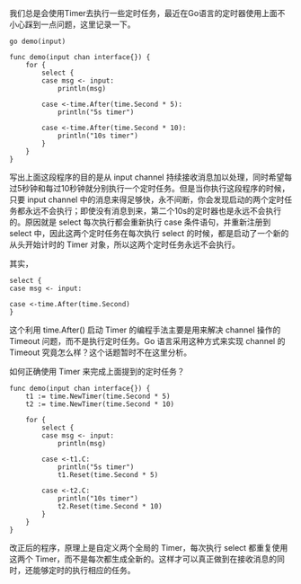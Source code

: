 

我们总是会使用Timer去执行一些定时任务，最近在Go语言的定时器使用上面不小心踩到一点问题，这里记录一下。

	go demo(input)

    func demo(input chan interface{}) {
	    for {
	        select {
	        case msg <- input:
	            println(msg)
	
	        case <-time.After(time.Second * 5):
	            println("5s timer")
	
	        case <-time.After(time.Second * 10):
	            println("10s timer")
	        }
	    }
	}

    
写出上面这段程序的目的是从 input channel 持续接收消息加以处理，同时希望每过5秒钟和每过10秒钟就分别执行一个定时任务。但是当你执行这段程序的时候，只要 input channel 中的消息来得足够快，永不间断，你会发现启动的两个定时任务都永远不会执行；即使没有消息到来，第二个10s的定时器也是永远不会执行的。原因就是 select 每次执行都会重新执行 case 条件语句，并重新注册到 select 中，因此这两个定时任务在每次执行 select 的时候，都是启动了一个新的从头开始计时的 Timer 对象，所以这两个定时任务永远不会执行。

其实，
	
	select {
	case msg <- input:
	
	case <-time.After(time.Second)
	}
	
这个利用 time.After() 启动 Timer 的编程手法主要是用来解决 channel 操作的 Timeout 问题，而不是执行定时任务。Go 语言采用这种方式来实现 channel 的 Timeout 究竟怎么样？这个话题暂时不在这里分析。

如何正确使用 Timer 来完成上面提到的定时任务？

    func demo(input chan interface{}) {
        t1 := time.NewTimer(time.Second * 5)
        t2 := time.NewTimer(time.Second * 10)

        for {
            select {
            case msg <- input:
                println(msg)

            case <-t1.C:
                println("5s timer")
                t1.Reset(time.Second * 5)

            case <-t2.C:
                println("10s timer")
                t2.Reset(time.Second * 10)
            }
        }
    }


改正后的程序，原理上是自定义两个全局的 Timer，每次执行 select 都重复使用这两个 Timer，而不是每次都生成全新的。这样才可以真正做到在接收消息的同时，还能够定时的执行相应的任务。
  
